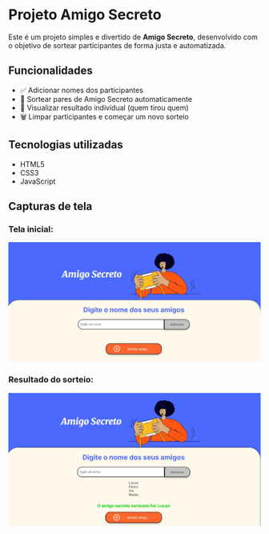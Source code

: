 #  Projeto Amigo Secreto

Este é um projeto simples e divertido de **Amigo Secreto**, desenvolvido com o objetivo de sortear participantes de forma justa e automatizada.

##  Funcionalidades

- ✅ Adicionar nomes dos participantes
- 🔁 Sortear pares de Amigo Secreto automaticamente
- 📄 Visualizar resultado individual (quem tirou quem)
- 🗑️ Limpar participantes e começar um novo sorteio

##  Tecnologias utilizadas

- HTML5
- CSS3
- JavaScript

##  Capturas de tela

###  Tela inicial:
![Tela Inicial](./assets/homeprincipal.jpeg)

###  Resultado do sorteio:
![Resultado do Sorteio](./assets/sorteio.jpeg)

